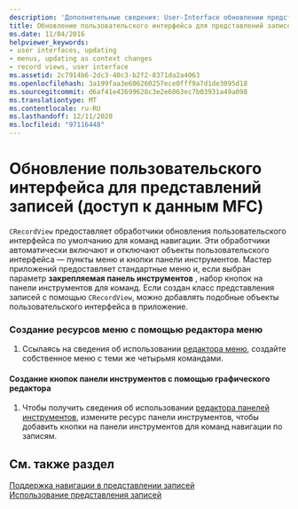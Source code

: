 ```yaml
---
description: 'Дополнительные сведения: User-Interface обновлении представлений записей (доступ к данным MFC)'
title: Обновление пользовательского интерфейса для представлений записей (доступ к данным MFC)
ms.date: 11/04/2016
helpviewer_keywords:
- user interfaces, updating
- menus, updating as context changes
- record views, user interface
ms.assetid: 2c7914b6-2dc3-40c3-b2f2-8371da2a4063
ms.openlocfilehash: 3a199faa3e606260257ece0fff9a7d1de3095d18
ms.sourcegitcommit: d6af41e42699628c3e2e6063ec7b03931a49a098
ms.translationtype: MT
ms.contentlocale: ru-RU
ms.lasthandoff: 12/11/2020
ms.locfileid: "97116448"
---
```

# <a name="user-interface-updating-for-record-views--mfc-data-access"></a>Обновление пользовательского интерфейса для представлений записей (доступ к данным MFC)

`CRecordView` предоставляет обработчики обновления пользовательского интерфейса по умолчанию для команд навигации. Эти обработчики автоматически включают и отключают объекты пользовательского интерфейса — пункты меню и кнопки панели инструментов. Мастер приложений предоставляет стандартные меню и, если выбран параметр **закрепляемая панель инструментов** , набор кнопок на панели инструментов для команд. Если создан класс представления записей с помощью `CRecordView`, можно добавлять подобные объекты пользовательского интерфейса в приложение.

### <a name="to-create-menu-resources-with-the-menu-editor"></a>Создание ресурсов меню с помощью редактора меню

1. Ссылаясь на сведения об использовании [редактора меню](../windows/menu-editor.md), создайте собственное меню с теми же четырьмя командами.

#### <a name="to-create-toolbar-buttons-with-the-graphics-editor"></a>Создание кнопок панели инструментов с помощью графического редактора

1. Чтобы получить сведения об использовании [редактора панелей инструментов](../windows/toolbar-editor.md), измените ресурс панели инструментов, чтобы добавить кнопки на панели инструментов для команд навигации по записям.

## <a name="see-also"></a>См. также раздел

[Поддержка навигации в представлении записей](../data/supporting-navigation-in-a-record-view-mfc-data-access.md)<br/>
[Использование представления записей](../data/using-a-record-view-mfc-data-access.md)
